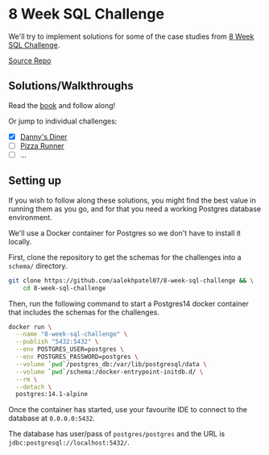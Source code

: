 # 8 Week SQL Challenge

We'll try to implement solutions for some of the case studies from [8 Week SQL Challenge](https://8weeksqlchallenge.com/).

[Source Repo](https://github.com/aalekhpatel07/8-week-sql-challenge)

## Solutions/Walkthroughs

Read the [book](https://aalekhpatel07.github.io/8-week-sql-challenge/) and follow along! 

Or jump to individual challenges:

- [x] [Danny's Diner](https://aalekhpatel07.github.io/8-week-sql-challenge/01-dannys-diner/index.html)
- [ ] [Pizza Runner](https://aalekhpatel07.github.io/8-week-sql-challenge/02-pizza-runner/index.html)
- [ ] ...
## Setting up

If you wish to follow along these solutions, you might find the best value in running them as you go, and for that you need a working Postgres database environment.

We'll use a Docker container for Postgres so we don't have to install it locally.

First, clone the repository to get the schemas for the challenges into a `schema/` directory.

```sh
git clone https://github.com/aalekhpatel07/8-week-sql-challenge && \
    cd 8-week-sql-challenge
```

Then, run the following command to start a Postgres14 docker container that includes the schemas for the challenges.

```sh
docker run \
  --name "8-week-sql-challenge" \
  --publish "5432:5432" \
  --env POSTGRES_USER=postgres \
  --env POSTGRES_PASSWORD=postgres \
  --volume `pwd`/postgres_db:/var/lib/postgresql/data \
  --volume `pwd`/schema:/docker-entrypoint-initdb.d/ \
  --rm \
  --detach \
  postgres:14.1-alpine
```

Once the container has started, use your favourite IDE to connect to the database at `0.0.0.0:5432`. 

The database has user/pass of `postgres/postgres` and the URL is `jdbc:postgresql://localhost:5432/`.
